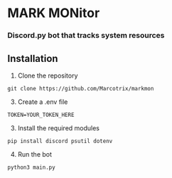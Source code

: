 # MARK MONitor
### Discord.py bot that tracks system resources
## Installation
1. Clone the repository
```
git clone https://github.com/Marcotrix/markmon
```

3. Create a .env file
```
TOKEN=YOUR_TOKEN_HERE
```
3. Install the required modules
```
pip install discord psutil dotenv
```
4. Run the bot
```
python3 main.py
```
